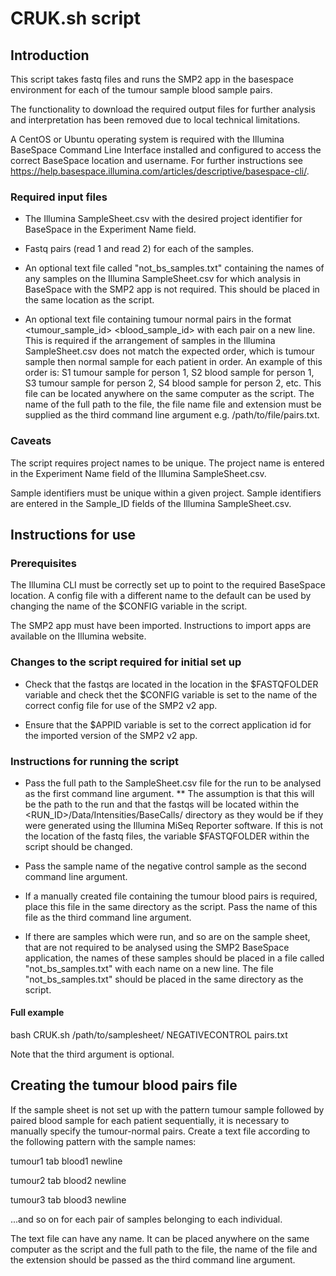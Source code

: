 # CRUK.sh script
## Introduction
This script takes fastq files and runs the SMP2 app in the basespace environment for each of the tumour sample blood sample pairs. 


The functionality to download the required output files for further analysis and interpretation has been removed due to local
technical limitations. 


A CentOS or Ubuntu operating system is required with the Illumina BaseSpace Command Line Interface installed and 
configured to access the correct BaseSpace location and username. For further instructions see 
https://help.basespace.illumina.com/articles/descriptive/basespace-cli/.


### Required input files
  * The Illumina SampleSheet.csv with the desired project identifier for BaseSpace in the Experiment Name field.

  * Fastq pairs (read 1 and read 2) for each of the samples.

  * An optional text file called "not_bs_samples.txt" containing the names of any samples on the Illumina SampleSheet.csv for which
analysis in BaseSpace with the SMP2 app is not required. This should be placed in the same location as the script.

  * An optional text file containing tumour normal pairs in the format <tumour_sample_id> <tab> <blood_sample_id> with each 
pair on a new line. This is required if the arrangement of samples in the Illumina SampleSheet.csv does not match the expected
order, which is tumour sample then normal sample for each patient in order. An example of this order is: S1 tumour sample for person 
1, S2 blood sample for person 1, S3 tumour sample for person 2, S4 blood sample for person 2, etc. This file can be located anywhere 
on the same computer as the script. The name of the full path to the file, the file name file and extension must be supplied as the 
third command line argument e.g. /path/to/file/pairs.txt.


### Caveats
The script requires project names to be unique. The project name is entered in the Experiment Name field of the Illumina SampleSheet.csv. 


Sample identifiers must be unique within a given project. Sample identifiers are entered in the Sample_ID fields of the Illumina 
SampleSheet.csv.


## Instructions for use
### Prerequisites
The Illumina CLI must be correctly set up to point to the required BaseSpace location. A config file with a different name to the default 
can be used by changing the name of the $CONFIG variable in the script.

The SMP2 app must have been imported. Instructions to import apps are available on the Illumina website.

### Changes to the script required for initial set up
  * Check that the fastqs are located in the location in the $FASTQFOLDER variable and check thet  the $CONFIG variable is set to the name
    of the correct config file for use of the SMP2 v2 app.

  * Ensure that the $APPID variable is set to the correct application id for the imported version of the SMP2 v2 app.


### Instructions for running the script
  * Pass the full path to the SampleSheet.csv file for the run to be analysed as the first command line argument. 
  ** The assumption is that this will be the path to the run and that the fastqs will be located within the 
  <RUN_ID>/Data/Intensities/BaseCalls/ directory as they would be if they were generated using the Illumina MiSeq Reporter software. 
  If this is not the location of the fastq files, the variable $FASTQFOLDER within the script should be changed.

  * Pass the sample name of the negative control sample as the second command line argument.

  * If a manually created file containing the tumour blood pairs is required, place this file in the same directory as the script. Pass the
name of this file as the third command line argument.

  * If there are samples which were run, and so are on the sample sheet, that are not required to be analysed using the SMP2 BaseSpace application, 
the names of these samples should be placed in a file called "not_bs_samples.txt" with each name on a new line. The file "not_bs_samples.txt"
should be placed in the same directory as the script.

#### Full example
bash CRUK.sh /path/to/samplesheet/ NEGATIVECONTROL pairs.txt

Note that the third argument is optional.

## Creating the tumour blood pairs file
If the sample sheet is not set up with the pattern tumour sample followed by paired blood sample for each patient sequentially, it is necessary
to manually specify the tumour-normal pairs.
Create a text file according to the following pattern with the sample names:

tumour1 tab blood1 newline


tumour2 tab blood2 newline


tumour3 tab blood3 newline


...and so on for each pair of samples belonging to each individual.

The text file can have any name. It can be placed anywhere on the same computer as the script and the full path to the file, the name of the 
file and the extension should be passed as the third command line argument.
